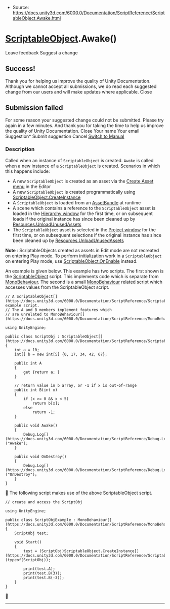* Source: https://docs.unity3d.com/6000.0/Documentation/ScriptReference/ScriptableObject.Awake.html

#  [ScriptableObject](https://docs.unity3d.com/6000.0/Documentation/ScriptReference/ScriptableObject.html).Awake()
Leave feedback
Suggest a change
## Success!
Thank you for helping us improve the quality of Unity Documentation. Although we cannot accept all submissions, we do read each suggested change from our users and will make updates where applicable.
Close
## Submission failed
For some reason your suggested change could not be submitted. Please <a>try again</a> in a few minutes. And thank you for taking the time to help us improve the quality of Unity Documentation.
Close
Your name Your email Suggestion* Submit suggestion
Cancel
[Switch to Manual](https://docs.unity3d.com/6000.0/Documentation/Manual/class-ScriptableObject.html "Go to ScriptableObject Component in the Manual")
### Description
Called when an instance of `ScriptableObject` is created.
`Awake` is called when a new instance of a `ScriptableObject` is created. Scenarios in which this happens include: 
  * A new `ScriptableObject` is created as an asset via the [Create Asset menu](https://docs.unity3d.com/6000.0/Documentation/ScriptReference/CreateAssetMenuAttribute.html) in the Editor
  * A new `ScriptableObject` is created programmatically using [ScriptableObject.CreateInstance](https://docs.unity3d.com/6000.0/Documentation/ScriptReference/ScriptableObject.CreateInstance.html)
  * A `ScriptableObject` is loaded from an [AssetBundle](https://docs.unity3d.com/6000.0/Documentation/ScriptReference/AssetBundle.html) at runtime
  * A scene which contains a reference to the `ScriptableObject` asset is loaded in the [Hierarchy window](https://docs.unity3d.com/6000.0/Documentation/Manual/Hierarchy.html) for the first time, or on subsequent loads if the original instance has since been cleaned up by [Resources.UnloadUnusedAssets](https://docs.unity3d.com/6000.0/Documentation/ScriptReference/Resources.UnloadUnusedAssets.html)
  * The `ScriptableObject` asset is selected in the [Project window](https://docs.unity3d.com/6000.0/Documentation/Manual/ProjectView.html) for the first time, or on subsequent selections if the original instance has since been cleaned up by [Resources.UnloadUnusedAssets](https://docs.unity3d.com/6000.0/Documentation/ScriptReference/Resources.UnloadUnusedAssets.html)


**Note** : ScriptableObjects created as assets in Edit mode are not recreated on entering Play mode. To perform initialization work in a `ScriptableObject` on entering Play mode, use [ScriptableObject.OnEnable](https://docs.unity3d.com/6000.0/Documentation/ScriptReference/ScriptableObject.OnEnable.html) instead.  
  
An example is given below. This example has two scripts. The first shown is the [ScriptableObject](https://docs.unity3d.com/6000.0/Documentation/ScriptReference/ScriptableObject.html) script. This implements code which is separate from [MonoBehaviour](https://docs.unity3d.com/6000.0/Documentation/ScriptReference/MonoBehaviour.html). The second is a small [MonoBehaviour](https://docs.unity3d.com/6000.0/Documentation/ScriptReference/MonoBehaviour.html) related script which accesses values from the ScriptableObject script. 
```
// A ScriptableObject[](https://docs.unity3d.com/6000.0/Documentation/ScriptReference/ScriptableObject.html) example script.
// The A and B members implement features which
// are unrelated to MonoBehaviour[](https://docs.unity3d.com/6000.0/Documentation/ScriptReference/MonoBehaviour.html).  
  
using UnityEngine;  
  
public class ScriptObj : ScriptableObject[](https://docs.unity3d.com/6000.0/Documentation/ScriptReference/ScriptableObject.html)
{
    int a = 10;
    int[] b = new int[5] {0, 17, 34, 42, 67};  
  
    public int A
    {
        get {return a; }
    }  
  
    // return value in b array, or -1 if x is out-of-range
    public int B(int x)
    {
        if (x >= 0 && x < 5)
            return b[x];
        else
            return -1;
    }  
  
    public void Awake()
    {
        Debug.Log[](https://docs.unity3d.com/6000.0/Documentation/ScriptReference/Debug.Log.html)("Awake");
    }  
  
    public void OnDestroy()
    {
        Debug.Log[](https://docs.unity3d.com/6000.0/Documentation/ScriptReference/Debug.Log.html)("OnDestroy");
    }
}

```

The following script makes use of the above ScriptableObject script.
```
// create and access the ScriptObj  
  
using UnityEngine;  
  
public class ScriptObjExample : MonoBehaviour[](https://docs.unity3d.com/6000.0/Documentation/ScriptReference/MonoBehaviour.html)
{
    ScriptObj test;  
  
    void Start()
    {
        test = (ScriptObj)ScriptableObject.CreateInstance[](https://docs.unity3d.com/6000.0/Documentation/ScriptReference/ScriptableObject.CreateInstance.html)(typeof(ScriptObj));  
  
        print(test.A);
        print(test.B(3));
        print(test.B(-3));
    }
}

```

* * *
